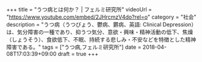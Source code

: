+++
title =  "うつ病とは何か？ | フェルミ研究所"
videoUrl = "https://www.youtube.com/embed/2JHrcmzV4do?rel=o"
category = "社会"
description = "うつ病（うつびょう、鬱病、欝病、英語: Clinical Depression）は、気分障害の一種であり、抑うつ気分、意欲・興味・精神活動の低下、焦燥（しょうそう）、食欲低下、不眠、持続する悲しみ・不安などを特徴とした精神障害である。"
tags = ["うつ病,フェルミ研究所"]
date = 2018-04-08T17:03:39+09:00
draft = true
+++

